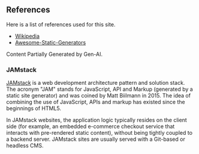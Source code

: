 ## References

Here is a list of references used for this site.

* [Wikipedia](https://en.wikipedia.org/wiki/Static_site_generator)
* [Awesome-Static-Generators](https://github.com/myles/awesome-static-generators)


Content Partially Generated by Gen-AI.



### JAMstack

[JAMstack](https://jamstack.org) is a web development architecture pattern and solution stack. The acronym "JAM" stands for JavaScript, API and Markup (generated by a static site generator) and was coined by Matt Biilmann in 2015. The idea of combining the use of JavaScript, APIs and markup has existed since the beginnings of HTML5.

In JAMstack websites, the application logic typically resides on the client side (for example, an embedded e-commerce checkout service that interacts with pre-rendered static content), without being tightly coupled to a backend server. JAMstack sites are usually served with a Git-based or headless CMS.






















